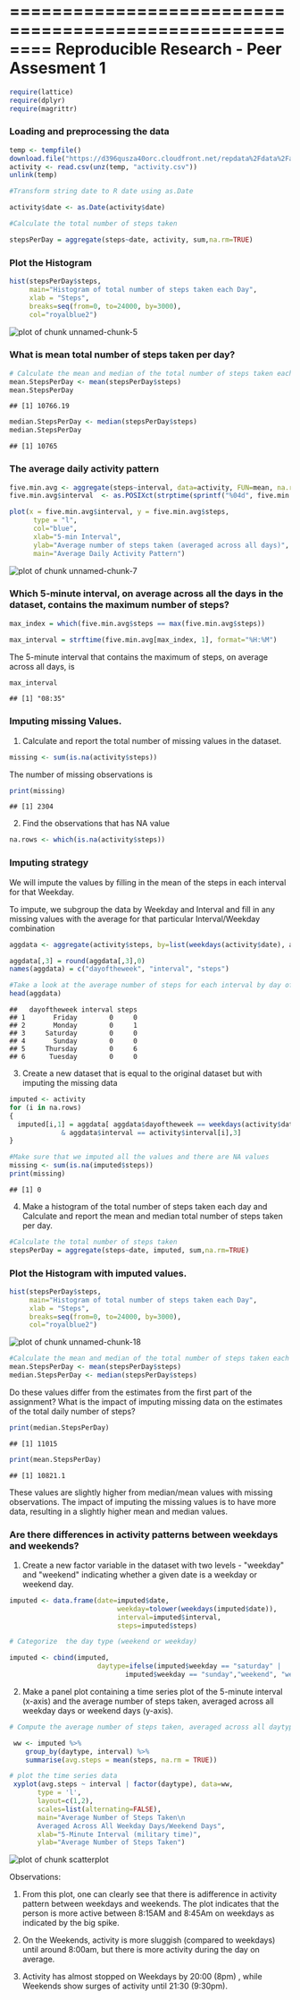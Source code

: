 ========================================================
Reproducible Research - Peer Assesment 1
========================================================

 

```r
require(lattice)
require(dplyr)
require(magrittr)
```

### Loading and preprocessing the data


```r
temp <- tempfile()
download.file("https://d396qusza40orc.cloudfront.net/repdata%2Fdata%2Factivity.zip",temp)
activity <- read.csv(unz(temp, "activity.csv"))
unlink(temp)
```


```r
#Transform string date to R date using as.Date

activity$date <- as.Date(activity$date)
```



```r
#Calculate the total number of steps taken

stepsPerDay = aggregate(steps~date, activity, sum,na.rm=TRUE)
```

### Plot the Histogram

```r
hist(stepsPerDay$steps, 
     main="Histogram of total number of steps taken each Day",
     xlab = "Steps", 
     breaks=seq(from=0, to=24000, by=3000),
     col="royalblue2")
```

![plot of chunk unnamed-chunk-5](figure/unnamed-chunk-5-1.png)

### What is mean total number of steps taken per day?


```r
# Calculate the mean and median of the total number of steps taken each day
mean.StepsPerDay <- mean(stepsPerDay$steps)
mean.StepsPerDay
```

```
## [1] 10766.19
```

```r
median.StepsPerDay <- median(stepsPerDay$steps)
median.StepsPerDay
```

```
## [1] 10765
```

### The average daily activity pattern

```r
five.min.avg <- aggregate(steps~interval, data=activity, FUN=mean, na.rm=TRUE)
five.min.avg$interval  <- as.POSIXct(strptime(sprintf("%04d", five.min.avg$interval), "%H%M"))

plot(x = five.min.avg$interval, y = five.min.avg$steps, 
      type = "l", 
      col="blue",
      xlab="5-min Interval", 
      ylab="Average number of steps taken (averaged across all days)",
      main="Average Daily Activity Pattern") 
```

![plot of chunk unnamed-chunk-7](figure/unnamed-chunk-7-1.png)

### Which 5-minute interval, on average across all the days in the dataset, contains the maximum number of steps?


```r
max_index = which(five.min.avg$steps == max(five.min.avg$steps))

max_interval = strftime(five.min.avg[max_index, 1], format="%H:%M")
```

The 5-minute interval that contains the maximum of steps, on average across all days, is

```r
max_interval
```

```
## [1] "08:35"
```

### Imputing missing Values.


1. Calculate and report the total number of missing values in the dataset.  


```r
missing <- sum(is.na(activity$steps))
```

The number of missing observations is

```r
print(missing)
```

```
## [1] 2304
```

2. Find the observations that has NA value


```r
na.rows <- which(is.na(activity$steps))
```

### Imputing strategy

We will impute the values by filling in the mean of the steps in each interval for that Weekday.

To impute, we subgroup the data by Weekday and Interval and fill in any missing values with the average for that particular Interval/Weekday combination 


```r
aggdata <- aggregate(activity$steps, by=list(weekdays(activity$date), activity$interval), FUN=mean, na.rm=TRUE)

aggdata[,3] = round(aggdata[,3],0)
names(aggdata) = c("dayoftheweek", "interval", "steps")
```




```r
#Take a look at the average number of steps for each interval by day of the week
head(aggdata)
```

```
##   dayoftheweek interval steps
## 1       Friday        0     0
## 2       Monday        0     1
## 3     Saturday        0     0
## 4       Sunday        0     0
## 5     Thursday        0     6
## 6      Tuesday        0     0
```

 

3. Create a new dataset that is equal to the original dataset but with imputing the missing data

```r
imputed <- activity
for (i in na.rows)
{
  imputed[i,1] = aggdata[ aggdata$dayoftheweek == weekdays(activity$date[i]) 
             & aggdata$interval == activity$interval[i],3]
}
```





```r
#Make sure that we imputed all the values and there are NA values 
missing <- sum(is.na(imputed$steps))
print(missing)
```

```
## [1] 0
```

4. Make a histogram of the total number of steps taken each day and Calculate and report the mean and median total number of steps taken per day. 



```r
#Calculate the total number of steps taken
stepsPerDay = aggregate(steps~date, imputed, sum,na.rm=TRUE)
```

### Plot the Histogram with imputed values.

```r
hist(stepsPerDay$steps, 
     main="Histogram of total number of steps taken each Day",
     xlab = "Steps", 
     breaks=seq(from=0, to=24000, by=3000),
     col="royalblue2")
```

![plot of chunk unnamed-chunk-18](figure/unnamed-chunk-18-1.png)





```r
#Calculate the mean and median of the total number of steps taken each day
mean.StepsPerDay <- mean(stepsPerDay$steps)
median.StepsPerDay <- median(stepsPerDay$steps)
```

Do these values differ from the estimates from the first part of the assignment? What is the impact of imputing missing data on the estimates of the total daily number of steps?


```r
print(median.StepsPerDay)
```

```
## [1] 11015
```

```r
print(mean.StepsPerDay)
```

```
## [1] 10821.1
```

These values are slightly higher  from median/mean values with missing observations. The impact of imputing the missing values is to have more data, resulting in a slightly higher mean and median values.

### Are there differences in activity patterns between weekdays and weekends?

1. Create a new factor variable in the dataset with two levels - "weekday" and "weekend" indicating whether a given date is a weekday or weekend day.


```r
imputed <- data.frame(date=imputed$date, 
                           weekday=tolower(weekdays(imputed$date)), 
                           interval=imputed$interval,
                           steps=imputed$steps)

# Categorize  the day type (weekend or weekday)

imputed <- cbind(imputed, 
                      daytype=ifelse(imputed$weekday == "saturday" | 
                             imputed$weekday == "sunday","weekend", "weekday"))
```

2. Make a panel plot containing a time series plot of the 5-minute interval (x-axis) and the average number of steps taken, averaged across all weekday days or weekend days (y-axis).


```r
# Compute the average number of steps taken, averaged across all daytype variable

 ww <- imputed %>%
    group_by(daytype, interval) %>%
    summarise(avg.steps = mean(steps, na.rm = TRUE))

# plot the time series data
 xyplot(avg.steps ~ interval | factor(daytype), data=ww, 
       type = 'l',
       layout=c(1,2),
       scales=list(alternating=FALSE),
       main="Average Number of Steps Taken\n 
       Averaged Across All Weekday Days/Weekend Days",
       xlab="5-Minute Interval (military time)",
       ylab="Average Number of Steps Taken")
```

![plot of chunk scatterplot](figure/scatterplot-1.png)

 Observations:

1. From this plot, one can clearly see that there is adifference in activity pattern between weekdays and weekends. The plot indicates that the person  is more active  between 8:15AM and 8:45Am on weekdays as indicated by the big spike.
  

2. On the Weekends, activity is more sluggish (compared to weekdays) until around 8:00am, but there is more activity during the day on average.  

3. Activity has almost stopped on Weekdays by 20:00 (8pm) , while Weekends show surges of activity until 21:30 (9:30pm).
